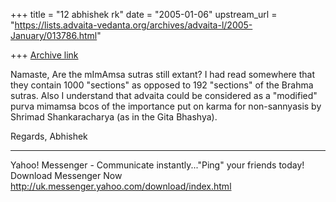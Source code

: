 +++
title = "12 abhishek rk"
date = "2005-01-06"
upstream_url = "https://lists.advaita-vedanta.org/archives/advaita-l/2005-January/013786.html"

+++
[Archive link](https://lists.advaita-vedanta.org/archives/advaita-l/2005-January/013786.html)

Namaste,
Are the mImAmsa sutras still extant? I had read
somewhere that they contain 1000 "sections" as opposed
to 192 "sections" of the Brahma sutras. Also I
understand that advaita could be considered as a
"modified" purva mimamsa bcos of the importance put on
karma for non-sannyasis by Shrimad Shankaracharya (as
in the Gita Bhashya). 

Regards,
Abhishek

________________________________________________________________________
Yahoo! Messenger - Communicate instantly..."Ping" 
your friends today! Download Messenger Now 
http://uk.messenger.yahoo.com/download/index.html

